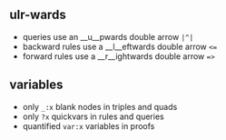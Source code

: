 ## ulr-wards

- queries use an __u__pwards double arrow `|^|`
- backward rules use a __l__eftwards double arrow `<=`
- forward rules use a __r__ightwards double arrow `=>`

## variables

- only `_:x` blank nodes in triples and quads
- only `?x` quickvars in rules and queries
- quantified `var:x` variables in proofs

